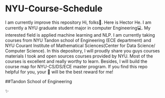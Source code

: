 # NYU-Course-Schedule
 I am currently improve this repository
 Hi, folks👋. Here is Hector He. I am currently a NYU graduate student major in computer Engineering💻. My interested field is applied machine learning and NLP.
 I am currently taking courses from NYU Tandon school of Engineering (ECE department) and NYU Courant Institute of Mathematical Sciences(Center for Data Science/ Computer Science).
 In this depository, I will proudly share you guys courses materials I took and open sources courses provided by NYU. Most of the courses is excellent and really worthy to learn.
 Besides, I will build the course map for NYU-CS/DS/ECE master program. 
 If you find this repo helpful for you, your 🌟 will be the best reward for me!

 ##Tandon School of Engineering









 ✨